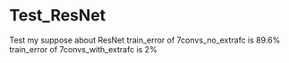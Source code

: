 # Test_ResNet
Test my suppose about ResNet
train_error of 7convs_no_extrafc is 89.6%
train_error of 7convs_with_extrafc is 2%
